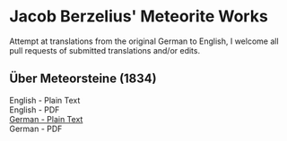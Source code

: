 # Jacob Berzelius' Meteorite Works

Attempt at translations from the original German to English, I welcome all pull requests of submitted translations and/or edits.

## Über Meteorsteine (1834)

English - Plain Text  
English - PDF  
[German - Plain Text](uber-meteorsteine/full-text-german.md)  
German - PDF  
